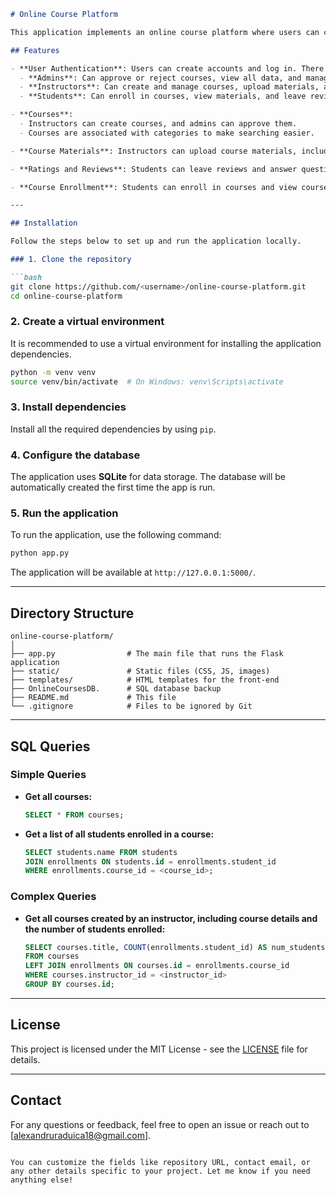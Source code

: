 

```markdown
# Online Course Platform

This application implements an online course platform where users can create, view, and review courses. It is built using **Flask** for the backend and **SQLite** for database management.

## Features

- **User Authentication**: Users can create accounts and log in. There are three types of users:
  - **Admins**: Can approve or reject courses, view all data, and manage users.
  - **Instructors**: Can create and manage courses, upload materials, and view reviews.
  - **Students**: Can enroll in courses, view materials, and leave reviews.

- **Courses**:
  - Instructors can create courses, and admins can approve them.
  - Courses are associated with categories to make searching easier.

- **Course Materials**: Instructors can upload course materials, including documents and videos.

- **Ratings and Reviews**: Students can leave reviews and answer questions for the courses they are enrolled in.

- **Course Enrollment**: Students can enroll in courses and view course materials.

---

## Installation

Follow the steps below to set up and run the application locally.

### 1. Clone the repository

```bash
git clone https://github.com/<username>/online-course-platform.git
cd online-course-platform
```

### 2. Create a virtual environment

It is recommended to use a virtual environment for installing the application dependencies.

```bash
python -m venv venv
source venv/bin/activate  # On Windows: venv\Scripts\activate
```

### 3. Install dependencies

Install all the required dependencies by using `pip`.


### 4. Configure the database

The application uses **SQLite** for data storage. The database will be automatically created the first time the app is run.

### 5. Run the application

To run the application, use the following command:

```bash
python app.py
```

The application will be available at `http://127.0.0.1:5000/`.

---

## Directory Structure

```plaintext
online-course-platform/
│
├── app.py                # The main file that runs the Flask application
├── static/               # Static files (CSS, JS, images)
├── templates/            # HTML templates for the front-end
├── OnlineCoursesDB.      # SQL database backup
├── README.md             # This file
└── .gitignore            # Files to be ignored by Git
```

---

## SQL Queries

### Simple Queries

- **Get all courses:**
  ```sql
  SELECT * FROM courses;
  ```

- **Get a list of all students enrolled in a course:**
  ```sql
  SELECT students.name FROM students
  JOIN enrollments ON students.id = enrollments.student_id
  WHERE enrollments.course_id = <course_id>;
  ```

### Complex Queries

- **Get all courses created by an instructor, including course details and the number of students enrolled:**
  ```sql
  SELECT courses.title, COUNT(enrollments.student_id) AS num_students
  FROM courses
  LEFT JOIN enrollments ON courses.id = enrollments.course_id
  WHERE courses.instructor_id = <instructor_id>
  GROUP BY courses.id;
  ```

---

## License

This project is licensed under the MIT License - see the [LICENSE](LICENSE) file for details.

---

## Contact

For any questions or feedback, feel free to open an issue or reach out to [alexandruraduica18@gmail.com].
```

You can customize the fields like repository URL, contact email, or any other details specific to your project. Let me know if you need anything else!
